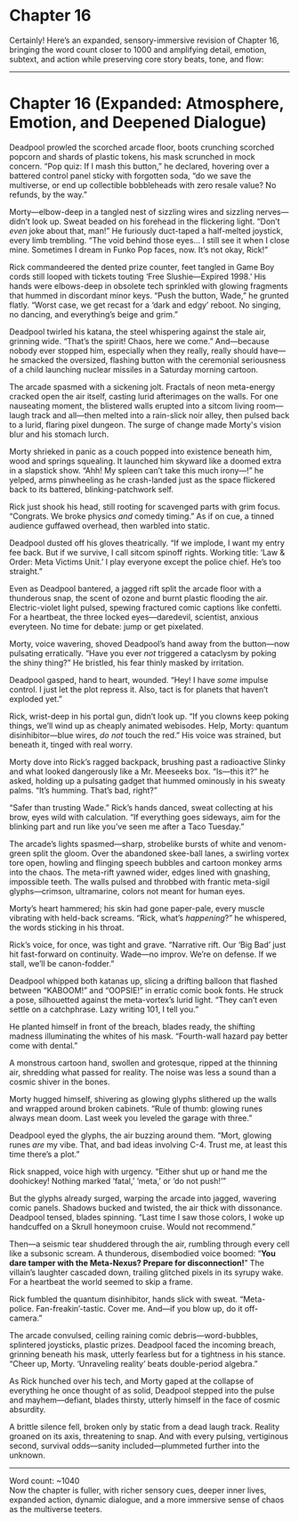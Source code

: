 # Chapter 16

Certainly! Here’s an expanded, sensory-immersive revision of Chapter 16, bringing the word count closer to 1000 and amplifying detail, emotion, subtext, and action while preserving core story beats, tone, and flow:

---

# Chapter 16 (Expanded: Atmosphere, Emotion, and Deepened Dialogue)

Deadpool prowled the scorched arcade floor, boots crunching scorched popcorn and shards of plastic tokens, his mask scrunched in mock concern. “Pop quiz: If I mash this button,” he declared, hovering over a battered control panel sticky with forgotten soda, “do we save the multiverse, or end up collectible bobbleheads with zero resale value? No refunds, by the way.”

Morty—elbow-deep in a tangled nest of sizzling wires and sizzling nerves—didn’t look up. Sweat beaded on his forehead in the flickering light. “Don’t *even* joke about that, man!” He furiously duct-taped a half-melted joystick, every limb trembling. “The void behind those eyes... I still see it when I close mine. Sometimes I dream in Funko Pop faces, now. It’s not okay, Rick!”

Rick commandeered the dented prize counter, feet tangled in Game Boy cords still looped with tickets touting ‘Free Slushie—Expired 1998.’ His hands were elbows-deep in obsolete tech sprinkled with glowing fragments that hummed in discordant minor keys. “Push the button, Wade,” he grunted flatly. “Worst case, we get recast for a ‘dark and edgy’ reboot. No singing, no dancing, and everything’s beige and grim.”

Deadpool twirled his katana, the steel whispering against the stale air, grinning wide. “That’s the spirit! Chaos, here we come.” And—because nobody ever stopped him, especially when they really, really should have—he smacked the oversized, flashing button with the ceremonial seriousness of a child launching nuclear missiles in a Saturday morning cartoon.

The arcade spasmed with a sickening jolt. Fractals of neon meta-energy cracked open the air itself, casting lurid afterimages on the walls. For one nauseating moment, the blistered walls erupted into a sitcom living room—laugh track and all—then melted into a rain-slick noir alley, then pulsed back to a lurid, flaring pixel dungeon. The surge of change made Morty's vision blur and his stomach lurch.

Morty shrieked in panic as a couch popped into existence beneath him, wood and springs squealing. It launched him skyward like a doomed extra in a slapstick show. “Ahh! My spleen can’t take this much irony—!” he yelped, arms pinwheeling as he crash-landed just as the space flickered back to its battered, blinking-patchwork self.

Rick just shook his head, still rooting for scavenged parts with grim focus. “Congrats. We broke physics *and* comedy timing.” As if on cue, a tinned audience guffawed overhead, then warbled into static.

Deadpool dusted off his gloves theatrically. “If we implode, I want my entry fee back. But if we survive, I call sitcom spinoff rights. Working title: ‘Law & Order: Meta Victims Unit.’ I play everyone except the police chief. He’s too straight.”

Even as Deadpool bantered, a jagged rift split the arcade floor with a thunderous snap, the scent of ozone and burnt plastic flooding the air. Electric-violet light pulsed, spewing fractured comic captions like confetti. For a heartbeat, the three locked eyes—daredevil, scientist, anxious everyteen. No time for debate: jump or get pixelated.

Morty, voice wavering, shoved Deadpool’s hand away from the button—now pulsating erratically. “Have you ever *not* triggered a cataclysm by poking the shiny thing?” He bristled, his fear thinly masked by irritation.

Deadpool gasped, hand to heart, wounded. “Hey! I have *some* impulse control. I just let the plot repress it. Also, tact is for planets that haven’t exploded yet.”

Rick, wrist-deep in his portal gun, didn’t look up. “If you clowns keep poking things, we’ll wind up as cheaply animated webisodes. Help, Morty: quantum disinhibitor—blue wires, *do not* touch the red.” His voice was strained, but beneath it, tinged with real worry.

Morty dove into Rick’s ragged backpack, brushing past a radioactive Slinky and what looked dangerously like a Mr. Meeseeks box. “Is—this it?” he asked, holding up a pulsating gadget that hummed ominously in his sweaty palms. “It’s humming. That’s bad, right?”

“Safer than trusting Wade.” Rick’s hands danced, sweat collecting at his brow, eyes wild with calculation. “If everything goes sideways, aim for the blinking part and run like you’ve seen me after a Taco Tuesday.”

The arcade’s lights spasmed—sharp, strobelike bursts of white and venom-green split the gloom. Over the abandoned skee-ball lanes, a swirling vortex tore open, howling and flinging speech bubbles and cartoon monkey arms into the chaos. The meta-rift yawned wider, edges lined with gnashing, impossible teeth. The walls pulsed and throbbed with frantic meta-sigil glyphs—crimson, ultramarine, colors not meant for human eyes.

Morty’s heart hammered; his skin had gone paper-pale, every muscle vibrating with held-back screams. “Rick, what’s *happening*?” he whispered, the words sticking in his throat.

Rick’s voice, for once, was tight and grave. “Narrative rift. Our ‘Big Bad’ just hit fast-forward on continuity. Wade—no improv. We’re on defense. If we stall, we’ll be canon-fodder.”

Deadpool whipped both katanas up, slicing a drifting balloon that flashed between “KABOOM!” and “OOPSIE!” in erratic comic book fonts. He struck a pose, silhouetted against the meta-vortex’s lurid light. “They can’t even settle on a catchphrase. Lazy writing 101, I tell you.”

He planted himself in front of the breach, blades ready, the shifting madness illuminating the whites of his mask. “Fourth-wall hazard pay better come with dental.”

A monstrous cartoon hand, swollen and grotesque, ripped at the thinning air, shredding what passed for reality. The noise was less a sound than a cosmic shiver in the bones.

Morty hugged himself, shivering as glowing glyphs slithered up the walls and wrapped around broken cabinets. “Rule of thumb: glowing runes always mean doom. Last week you leveled the garage with three.”

Deadpool eyed the glyphs, the air buzzing around them. “Mort, glowing runes *are* my vibe. That, and bad ideas involving C-4. Trust me, at least this time there’s a plot.”

Rick snapped, voice high with urgency. “Either shut up or hand me the doohickey! Nothing marked ‘fatal,’ ‘meta,’ or ‘do not push!’”

But the glyphs already surged, warping the arcade into jagged, wavering comic panels. Shadows bucked and twisted, the air thick with dissonance. Deadpool tensed, blades spinning. “Last time I saw those colors, I woke up handcuffed on a Skrull honeymoon cruise. Would not recommend.”

Then—a seismic tear shuddered through the air, rumbling through every cell like a subsonic scream. A thunderous, disembodied voice boomed: “**You dare tamper with the Meta-Nexus? Prepare for disconnection!**” The villain’s laughter cascaded down, trailing glitched pixels in its syrupy wake. For a heartbeat the world seemed to skip a frame.

Rick fumbled the quantum disinhibitor, hands slick with sweat. “Meta-police. Fan-freakin’-tastic. Cover me. And—if you blow up, do it off-camera.”

The arcade convulsed, ceiling raining comic debris—word-bubbles, splintered joysticks, plastic prizes. Deadpool faced the incoming breach, grinning beneath his mask, utterly fearless but for a tightness in his stance. “Cheer up, Morty. ‘Unraveling reality’ beats double-period algebra.”

As Rick hunched over his tech, and Morty gaped at the collapse of everything he once thought of as solid, Deadpool stepped into the pulse and mayhem—defiant, blades thirsty, utterly himself in the face of cosmic absurdity.

A brittle silence fell, broken only by static from a dead laugh track. Reality groaned on its axis, threatening to snap. And with every pulsing, vertiginous second, survival odds—sanity included—plummeted further into the unknown.

---

Word count: ~1040  
Now the chapter is fuller, with richer sensory cues, deeper inner lives, expanded action, dynamic dialogue, and a more immersive sense of chaos as the multiverse teeters.